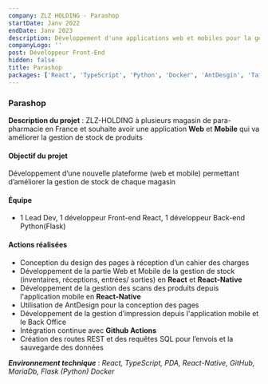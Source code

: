 ```yaml
---
company: ZLZ HOLDING - Parashop
startDate: Janv 2022
endDate: Janv 2023
description: Développement d'une applications web et mobiles pour la gestion des commandes et des stocks des magasins.
companyLogo: ''
post: Développeur Front-End
hidden: false
title: Parashop
packages: ['React', 'TypeScript', 'Python', 'Docker', 'AntDesgin', 'TailwindCSS', 'Github']
---
```


### **Parashop**

**Description du projet** : ZLZ-HOLDING à plusieurs magasin de para-pharmacie en France et souhaite avoir une application **Web** et **Mobile** qui va améliorer la gestion de stock de produits

#### **Objectif du projet**

Développement d’une nouvelle plateforme (web et mobile) permettant d’améliorer la gestion de stock de chaque magasin

#### **Équipe**

- 1 Lead Dev, 1 développeur Front-end React, 1 développeur Back-end Python(Flask)

#### **Actions réalisées**

- Conception du design des pages à réception d’un cahier des charges
- Développement de la partie Web et Mobile de la gestion de stock (inventaires, réceptions, entrées/ sorties) en **React** et **React-Native**
- Développement de la gestion des scans des produits depuis l'application mobile en **React-Native**
- Utilisation de AntDesign pour la conception des pages
- Développement de la gestion d’impression depuis l'application mobile et le Back Office
- Intégration continue avec **Github Actions**
- Création des routes REST et des requêtes SQL pour l’envois et la sauvegarde des données

**_Environnement technique_** : _React, TypeScript, PDA, React-Native, GitHub, MariaDb, Flask (Python) Docker_
